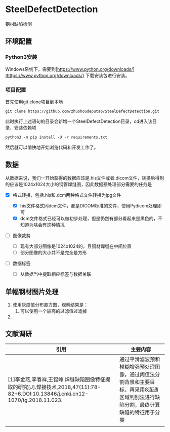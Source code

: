 # SteelDefectDetection

钢材缺陷检测

## 环境配置

### Python3安装

Windows系统下，需要到[https://www.python.org/downloads/](https://www.python.org/downloads/) 下载安装包进行安装。

### 项目配置

首先使用git clone项目到本地

```shell
git clone https://github.com/zhuohoudeputao/SteelDefectDetection.git
```

此时执行上述语句的目录会新增一个SteelDefectDetection目录，cd进入该目录，安装依赖项

```shell
python3 -m pip install -U -r requirements.txt
```

然后就可以愉快地开始浏览代码和开发工作了。

## 数据

从数据来说，我们一开始获得的数据应该是.his文件或者.dicom文件，转换后得到的应该是1024x1024大小的钢管焊缝图，因此数据预处理部分需要的任务是

* [x] 格式转换，包括.his和.dcm两种格式文件转换为jpg文件
  
  * [x] his文件格式同dcm文件，都是DICOM标准的文件，使用Pydicom处理即可
  * [x] dcm文件格式已经可以做初步处理，但是仍然有部分看起来是黑色的，不知道为啥会有这种情况
* [ ] 图像裁剪
  
  * [ ] 现有大部分图像是1024x1024的，且钢材焊缝在中间位置
  * [ ] 部分图像的大小并不是完全是方形
* [ ] 数据标签
  
  * [ ] 从数据当中提取相应标签与数据关联

## 单幅钢材图片处理

1. 使用灰度值分布直方图，观察结果是：
   1. 可以使用一个较高的过滤值过滤掉
2. 

## 文献调研

| 引用 | 主要内容 |
| --- | --- | 
|[1]李金燕,李春祥,王锡岭.焊缝缺陷图像特征提取的研究[J].焊接技术,2018,47(11):78-82+6.DOI:10.13846/j.cnki.cn12-1070/tg.2018.11.023.  | 通过平滑滤波预和模糊增强预处理图像，通过阈值法分割背景和主要目标，再采用8连通区域判别法进行缺陷分割，最终计算缺陷的特征用于分类 |  
|  |  |


